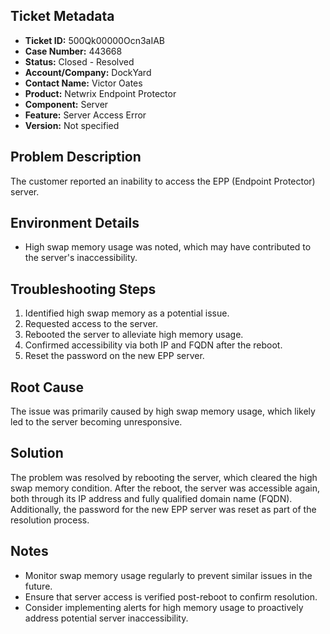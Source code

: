## Ticket Metadata
- **Ticket ID:** 500Qk00000Ocn3aIAB
- **Case Number:** 443668
- **Status:** Closed - Resolved
- **Account/Company:** DockYard
- **Contact Name:** Victor Oates
- **Product:** Netwrix Endpoint Protector
- **Component:** Server
- **Feature:** Server Access Error
- **Version:** Not specified

## Problem Description
The customer reported an inability to access the EPP (Endpoint Protector) server.

## Environment Details
- High swap memory usage was noted, which may have contributed to the server's inaccessibility.

## Troubleshooting Steps
1. Identified high swap memory as a potential issue.
2. Requested access to the server.
3. Rebooted the server to alleviate high memory usage.
4. Confirmed accessibility via both IP and FQDN after the reboot.
5. Reset the password on the new EPP server.

## Root Cause
The issue was primarily caused by high swap memory usage, which likely led to the server becoming unresponsive.

## Solution
The problem was resolved by rebooting the server, which cleared the high swap memory condition. After the reboot, the server was accessible again, both through its IP address and fully qualified domain name (FQDN). Additionally, the password for the new EPP server was reset as part of the resolution process.

## Notes
- Monitor swap memory usage regularly to prevent similar issues in the future.
- Ensure that server access is verified post-reboot to confirm resolution.
- Consider implementing alerts for high memory usage to proactively address potential server inaccessibility.